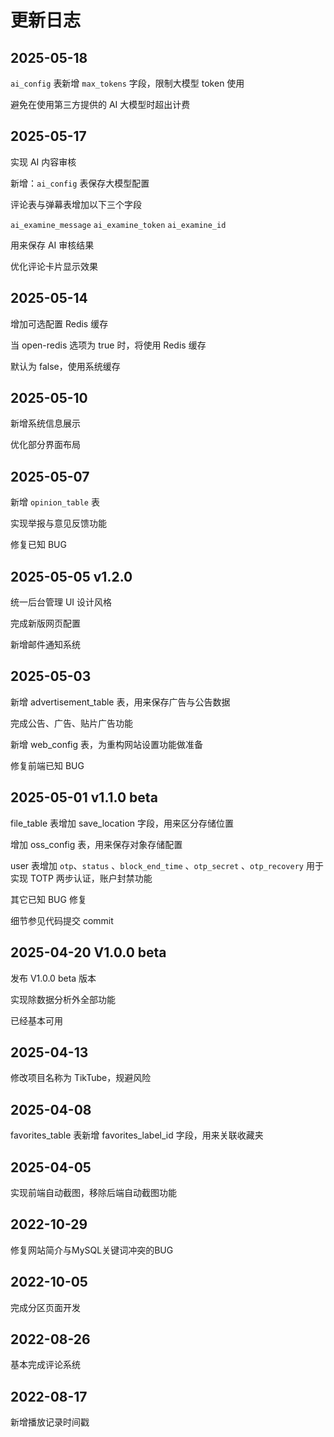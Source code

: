 # 更新日志

## 2025-05-18

`ai_config` 表新增 `max_tokens` 字段，限制大模型 token 使用

避免在使用第三方提供的 AI 大模型时超出计费

## 2025-05-17

实现 AI 内容审核

新增：`ai_config` 表保存大模型配置

评论表与弹幕表增加以下三个字段

  `ai_examine_message` 
  `ai_examine_token` 
  `ai_examine_id` 

用来保存 AI 审核结果

优化评论卡片显示效果


## 2025-05-14

增加可选配置 Redis 缓存

当 open-redis 选项为 true 时，将使用 Redis 缓存

默认为 false，使用系统缓存

## 2025-05-10

新增系统信息展示

优化部分界面布局

## 2025-05-07

新增 `opinion_table` 表

实现举报与意见反馈功能

修复已知 BUG

## 2025-05-05  v1.2.0

统一后台管理 UI 设计风格

完成新版网页配置

新增邮件通知系统


## 2025-05-03 

新增 advertisement_table 表，用来保存广告与公告数据

完成公告、广告、贴片广告功能

新增 web_config 表，为重构网站设置功能做准备

修复前端已知 BUG

## 2025-05-01 v1.1.0 beta

file_table 表增加 save_location 字段，用来区分存储位置

增加 oss_config 表，用来保存对象存储配置

user 表增加 `otp`、`status` 、`block_end_time` 、`otp_secret` 、`otp_recovery` 用于实现 TOTP 两步认证，账户封禁功能

其它已知 BUG 修复

细节参见代码提交 commit

## 2025-04-20 V1.0.0 beta

发布 V1.0.0 beta 版本

实现除数据分析外全部功能

已经基本可用

## 2025-04-13

修改项目名称为 TikTube，规避风险

## 2025-04-08

favorites_table 表新增 favorites_label_id 字段，用来关联收藏夹

## 2025-04-05

实现前端自动截图，移除后端自动截图功能

## 2022-10-29

修复网站简介与MySQL关键词冲突的BUG

## 2022-10-05

完成分区页面开发

## 2022-08-26

基本完成评论系统

## 2022-08-17 

新增播放记录时间戳
